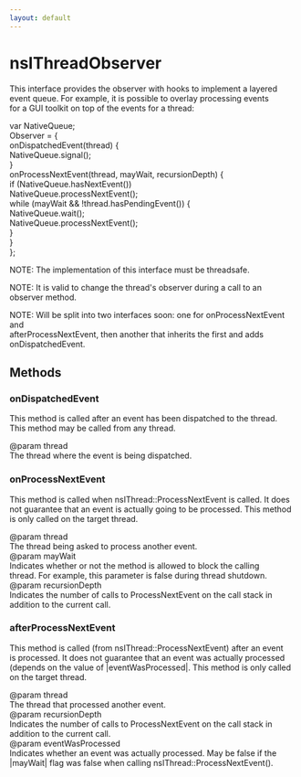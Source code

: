 ```yaml
---
layout: default
---
```


# nsIThreadObserver #
  
This interface provides the observer with hooks to implement a layered  
event queue.  For example, it is possible to overlay processing events  
for a GUI toolkit on top of the events for a thread:  
  
  var NativeQueue;  
  Observer = {  
    onDispatchedEvent(thread) {  
      NativeQueue.signal();  
    }  
    onProcessNextEvent(thread, mayWait, recursionDepth) {  
      if (NativeQueue.hasNextEvent())  
        NativeQueue.processNextEvent();  
      while (mayWait && !thread.hasPendingEvent()) {  
        NativeQueue.wait();  
        NativeQueue.processNextEvent();  
      }  
    }  
  };  
  
NOTE: The implementation of this interface must be threadsafe.  
  
NOTE: It is valid to change the thread's observer during a call to an  
      observer method.  
  
NOTE: Will be split into two interfaces soon: one for onProcessNextEvent and  
      afterProcessNextEvent, then another that inherits the first and adds  
      onDispatchedEvent.  
  

## Methods ##

### onDispatchedEvent ###
  
This method is called after an event has been dispatched to the thread.  
This method may be called from any thread.   
  
@param thread  
  The thread where the event is being dispatched.  
  

### onProcessNextEvent ###
  
This method is called when nsIThread::ProcessNextEvent is called.  It does  
not guarantee that an event is actually going to be processed.  This method  
is only called on the target thread.  
  
@param thread  
  The thread being asked to process another event.  
@param mayWait  
  Indicates whether or not the method is allowed to block the calling  
  thread.  For example, this parameter is false during thread shutdown.  
@param recursionDepth  
  Indicates the number of calls to ProcessNextEvent on the call stack in  
  addition to the current call.  
  

### afterProcessNextEvent ###
  
This method is called (from nsIThread::ProcessNextEvent) after an event  
is processed.  It does not guarantee that an event was actually processed  
(depends on the value of |eventWasProcessed|.  This method is only called  
on the target thread.  
  
@param thread  
  The thread that processed another event.  
@param recursionDepth  
  Indicates the number of calls to ProcessNextEvent on the call stack in  
  addition to the current call.  
@param eventWasProcessed  
  Indicates whether an event was actually processed. May be false if the  
  |mayWait| flag was false when calling nsIThread::ProcessNextEvent().  
  

